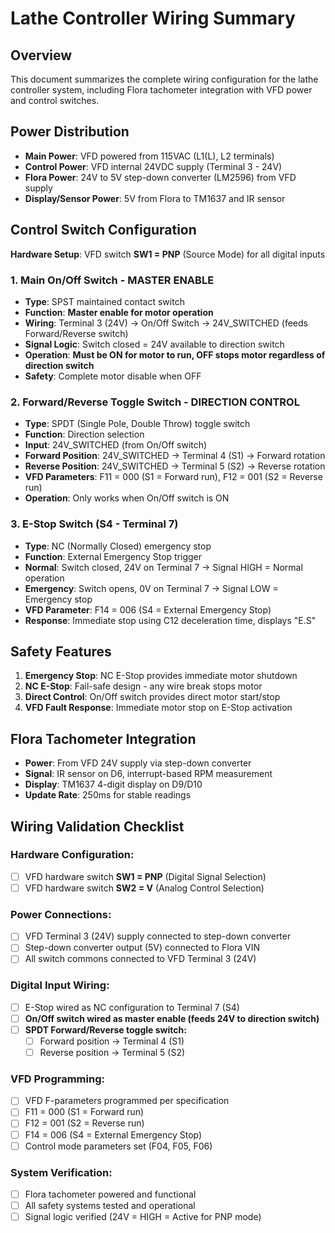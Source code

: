 # Lathe Controller Wiring Summary

## Overview
This document summarizes the complete wiring configuration for the lathe controller system, including Flora tachometer integration with VFD power and control switches.

## Power Distribution
- **Main Power**: VFD powered from 115VAC (L1(L), L2 terminals)
- **Control Power**: VFD internal 24VDC supply (Terminal 3 - 24V)
- **Flora Power**: 24V to 5V step-down converter (LM2596) from VFD supply
- **Display/Sensor Power**: 5V from Flora to TM1637 and IR sensor

## Control Switch Configuration

**Hardware Setup**: VFD switch **SW1 = PNP** (Source Mode) for all digital inputs

### 1. Main On/Off Switch - **MASTER ENABLE**
- **Type**: SPST maintained contact switch
- **Function**: **Master enable for motor operation**
- **Wiring**: Terminal 3 (24V) → On/Off Switch → 24V_SWITCHED (feeds Forward/Reverse switch)
- **Signal Logic**: Switch closed = 24V available to direction switch
- **Operation**: **Must be ON for motor to run, OFF stops motor regardless of direction switch**
- **Safety**: Complete motor disable when OFF

### 2. Forward/Reverse Toggle Switch - **DIRECTION CONTROL**
- **Type**: SPDT (Single Pole, Double Throw) toggle switch
- **Function**: Direction selection
- **Input**: 24V_SWITCHED (from On/Off switch)
- **Forward Position**: 24V_SWITCHED → Terminal 4 (S1) → Forward rotation
- **Reverse Position**: 24V_SWITCHED → Terminal 5 (S2) → Reverse rotation
- **VFD Parameters**: F11 = 000 (S1 = Forward run), F12 = 001 (S2 = Reverse run)
- **Operation**: Only works when On/Off switch is ON

### 3. E-Stop Switch (S4 - Terminal 7) 
- **Type**: NC (Normally Closed) emergency stop
- **Function**: External Emergency Stop trigger
- **Normal**: Switch closed, 24V on Terminal 7 → Signal HIGH = Normal operation
- **Emergency**: Switch opens, 0V on Terminal 7 → Signal LOW = Emergency stop
- **VFD Parameter**: F14 = 006 (S4 = External Emergency Stop)
- **Response**: Immediate stop using C12 deceleration time, displays "E.S"

## Safety Features
1. **Emergency Stop**: NC E-Stop provides immediate motor shutdown
2. **NC E-Stop**: Fail-safe design - any wire break stops motor  
3. **Direct Control**: On/Off switch provides direct motor start/stop
4. **VFD Fault Response**: Immediate motor stop on E-Stop activation

## Flora Tachometer Integration
- **Power**: From VFD 24V supply via step-down converter
- **Signal**: IR sensor on D6, interrupt-based RPM measurement
- **Display**: TM1637 4-digit display on D9/D10
- **Update Rate**: 250ms for stable readings

## Wiring Validation Checklist

### Hardware Configuration:
- [ ] VFD hardware switch **SW1 = PNP** (Digital Signal Selection)
- [ ] VFD hardware switch **SW2 = V** (Analog Control Selection)

### Power Connections:
- [ ] VFD Terminal 3 (24V) supply connected to step-down converter
- [ ] Step-down converter output (5V) connected to Flora VIN
- [ ] All switch commons connected to VFD Terminal 3 (24V)

### Digital Input Wiring:
- [ ] E-Stop wired as NC configuration to Terminal 7 (S4)
- [ ] **On/Off switch wired as master enable (feeds 24V to direction switch)**
- [ ] **SPDT Forward/Reverse toggle switch:**
  - [ ] Forward position → Terminal 4 (S1)
  - [ ] Reverse position → Terminal 5 (S2)

### VFD Programming:
- [ ] VFD F-parameters programmed per specification
- [ ] F11 = 000 (S1 = Forward run)
- [ ] F12 = 001 (S2 = Reverse run) 
- [ ] F14 = 006 (S4 = External Emergency Stop)
- [ ] Control mode parameters set (F04, F05, F06)

### System Verification:
- [ ] Flora tachometer powered and functional
- [ ] All safety systems tested and operational
- [ ] Signal logic verified (24V = HIGH = Active for PNP mode)